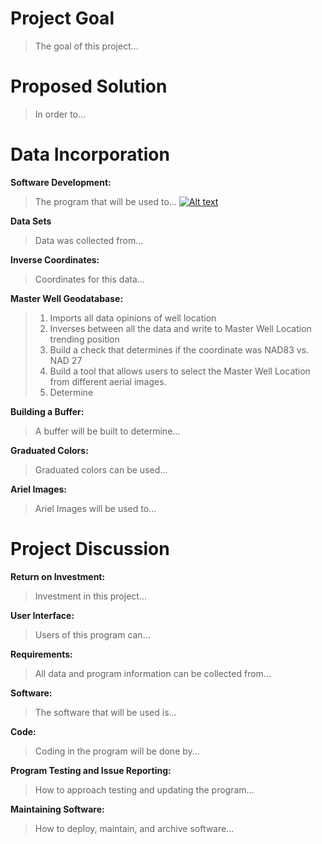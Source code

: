 # **Project Goal**
  > The goal of this project...


# **Proposed Solution**
  > In order to...


# **Data Incorporation**
**Software Development:**
  > The program that will be used to...
  > [![Alt text](https://images.app.goo.gl/QSTG6qs5XSZydSYR6)](https://github.com/mschwartz-tamu/Schwartz_GEOG676/tree/main/Labs/Lab1)
  
**Data Sets**
  > Data was collected from...

**Inverse Coordinates:**
  > Coordinates for this data...

**Master Well Geodatabase:**
  > 1. Imports all data opinions of well location
  > 2. Inverses between all the data and write to Master Well Location trending position
  > 3. Build a check that determines if the coordinate was NAD83 vs. NAD 27
  > 4. Build a tool that allows users to select the Master Well Location from different aerial images.
  > 5. Determine

**Building a Buffer:**
  > A buffer will be built to determine...

**Graduated Colors:**
  > Graduated colors can be used...

**Ariel Images:**
  > Ariel Images will be used to...


# **Project Discussion**
**Return on Investment:**
  > Investment in this project...

**User Interface:**
  > Users of this program can...

**Requirements:**
  > All data and program information can be collected from...

**Software:**
  > The software that will be used is...

**Code:**
  > Coding in the program will be done by...

**Program Testing and Issue Reporting:**
  > How to approach testing and updating the program...

**Maintaining Software:**
  > How to deploy, maintain, and archive software...
